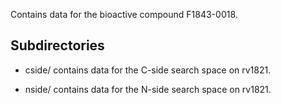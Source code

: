 Contains data for the bioactive compound F1843-0018.

## Subdirectories

- cside/ contains data for the C-side search space on rv1821.

- nside/ contains data for the N-side search space on rv1821.

